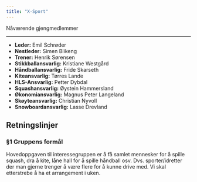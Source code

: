 ```yaml
---
title: "X-Sport"
---
```


Nåværende gjengmedlemmer

---------------------------------


- **Leder:** Emil Schrøder
- **Nestleder:** Simen Blikeng
- **Trener:** Henrik Sørensen
- **Stikkballansvarlig:** Kristiane Westgård
- **Håndballansvarlig:** Fride Skarseth
- **Kiteansvarlig:** Tørres Lande
- **HLS-Ansvarlig:** Petter Dybdal
- **Squashansvarlig:** Øystein Hammersland
- **Økonomiansvarlig:** Magnus Peter Langeland
- **Skøyteansvarlig:** Christian Nyvoll
- **Snowboardansvarlig:** Lasse Drevland




Retningslinjer
--------------

### §1 Gruppens formål

Hovedoppgaven til interessegruppen er å få samlet mennesker for å spille squash, dra å kite, låne hall for å spille håndball osv.
Dvs. sporter/idretter der man gjerne trenger å være flere for å kunne drive med. 
Vi skal etterstrebe å ha et arrangement i uken.